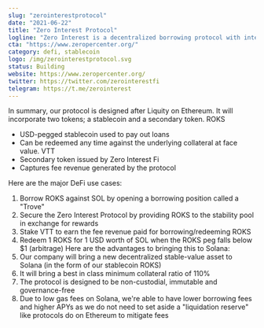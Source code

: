 ```yaml
---
slug: "zerointerestprotocol"
date: "2021-06-22"
title: "Zero Interest Protocol"
logline: "Zero Interest is a decentralized borrowing protocol with interest-free loans, high capital efficiency, and censorship-resistant stablecoins on Solana."
cta: "https://www.zeropercenter.org/"
category: defi, stablecoin
logo: /img/zerointerestprotocol.svg
status: Building
website: https://www.zeropercenter.org/
twitter: https://twitter.com/zerointerestfi
telegram: https://t.me/zerointerest
---
```

In summary, our protocol is designed after Liquity on Ethereum. It will incorporate two tokens; a stablecoin and a secondary token.
ROKS
- USD-pegged stablecoin used to pay out loans
- Can be redeemed any time against the underlying collateral at face value.
VTT
- Secondary token issued by Zero Interest Fi
- Captures fee revenue generated by the protocol

Here are the major DeFi use cases:
1. Borrow ROKS against SOL by opening a borrowing position called a "Trove"
2. Secure the Zero Interest Protocol by providing ROKS to the stability pool in exchange for rewards
3. Stake VTT to earn the fee revenue paid for borrowing/redeeming ROKS
4. Redeem 1 ROKS for 1 USD worth of SOL when the ROKS peg falls below $1 (arbitrage)
Here are the advantages to bringing this to Solana:
1. Our company will bring a new decentralized stable-value asset to Solana (in the form of our stablecoin ROKS)
2. It will bring a best in class minimum collateral ratio of 110%
3. The protocol is designed to be non-custodial, immutable and governance-free
4. Due to low gas fees on Solana, we're able to have lower borrowing fees and higher APYs as we do not need to set aside a "liquidation reserve" like protocols do on Ethereum to mitigate fees
